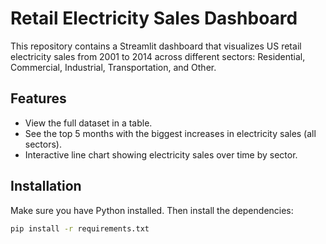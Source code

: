 # Retail Electricity Sales Dashboard

This repository contains a Streamlit dashboard that visualizes US retail electricity sales from 2001 to 2014 across different sectors: Residential, Commercial, Industrial, Transportation, and Other.

## Features
- View the full dataset in a table.
- See the top 5 months with the biggest increases in electricity sales (all sectors).
- Interactive line chart showing electricity sales over time by sector.

## Installation
Make sure you have Python installed. Then install the dependencies:

```bash
pip install -r requirements.txt
